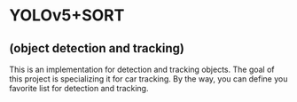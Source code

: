 # YOLOv5+SORT
## (object detection and tracking)
This is an implementation for detection and tracking objects. The goal of this project is specializing it for car tracking. By the way, you can define you favorite list for detection and tracking.
